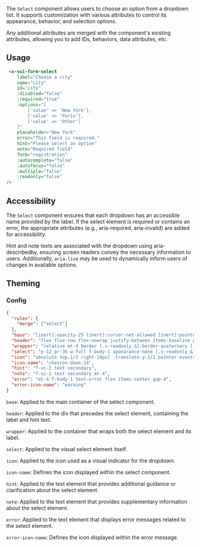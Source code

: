 The `Select` component allows users to choose an option from a dropdown list. It supports customization with various attributes to control its appearance, behavior, and selection options.

Any additional attributes are merged with the component's existing attributes, allowing you to add IDs, behaviors, data attributes, etc.

## Usage

```html
 <x-vui-form-select
    label="Choose a city"
    name="city"
    id="city"
    :disabled="false"
    :required="true"
    :options="[
        ['value' => 'New York'],
        ['value' => 'Paris'],
        ['value' => 'Other']
    ]"
    placeholder="New York"
    error="This field is required."
    hint="Please select an option"
    note="Required field"
    form="registration"
    :autocomplete="false"
    :autofocus="false"
    :multiple="false"
    :readonly="false"
/>
```

## Accessibility
The `Select` component ensures that each dropdown has an accessible name provided by the label. If the select element is required or contains an error, the appropriate attributes (e.g., aria-required, aria-invalid) are added for accessibility.

Hint and note texts are associated with the dropdown using aria-describedby, ensuring screen readers convey the necessary information to users. Additionally, `aria-live` may be used to dynamically inform users of changes in available options.

## Theming

### Config

```json
{
  "rules": {
    "merge": ["select"]
  },
  "base": "[inert]:opacity-25 [inert]:cursor-not-allowed [inert]:pointer-events-none [&.s-disabled]:pointer-events-none [&.s-disabled]:opacity-25 [&.s-disabled]:cursor-not-allowed",
  "header": "flex flex-row flex-nowrap justify-between items-baseline gap-gutter",
  "wrapper": "relative mt-4 border [.s-readonly_&]:border-quaternary [.s-error_&]:border-error [.s-readonly_&]:bg-quaternary",
  "select": "p-12 pr-36 w-full f-body-1 appearance-none [.s-readonly_&]:bg-transparent",
  "icon": "absolute top-1/2 right-[8px] -translate-y-1/2 pointer-events-none",
  "icon-name": "chevron-down-24",
  "hint": "f-ui-2 text-secondary",
  "note": "f-ui-2 text-secondary mt-4",
  "error": "mt-4 f-body-1 text-error flex items-center gap-4",
  "error-icon-name": "warning"
}
```

`base`:
Applied to the main container of the select component.

`header`:
Applied to the div that precedes the select element, containing the label and hint text.

`wrapper`:
Applied to the container that wraps both the select element and its label.

`select`:
Applied to the visual select element itself.

`icon`:
Applied to the icon used as a visual indicator for the dropdown.

`icon-name`:
Defines the icon displayed within the select component.

`hint`:
Applied to the text element that provides additional guidance or clarification about the select element.

`note`:
Applied to the text element that provides supplementary information about the select element.

`error`:
Applied to the text element that displays error messages related to the select element.

`error-icon-name`:
Defines the icon displayed within the error message.